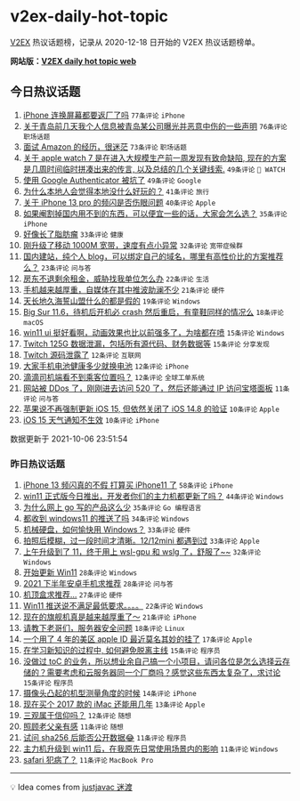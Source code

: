 # v2ex-daily-hot-topic

[V2EX](https://www.v2ex.com/) 热议话题榜，记录从 2020-12-18 日开始的 V2EX 热议话题榜单。

**网站版：[V2EX daily hot topic web](https://boojack.github.io/v2ex-daily-hot-topic-web/)**

## 今日热议话题

<!-- TODAY BEGIN -->

1. [iPhone 连换屏幕都要返厂了吗](https://www.v2ex.com/t/806087) `77条评论` `iPhone`
1. [关于青岛前几天我个人信息被青岛某公司曝光并恶意中伤的一些声明](https://www.v2ex.com/t/806072) `76条评论` `职场话题`
1. [面试 Amazon 的经历，很迷茫](https://www.v2ex.com/t/806050) `73条评论` `职场话题`
1. [关于 apple watch 7 是在进入大规模生产前一周发现有致命缺陷, 现在的方案是几周时间临时拼凑出来的传言, 以及总结的几个关键线索.](https://www.v2ex.com/t/806039) `49条评论` ` WATCH`
1. [使用 Google Authenticator 被坑了](https://www.v2ex.com/t/806112) `49条评论` `Google`
1. [为什么本地人会觉得本地没什么好玩的？](https://www.v2ex.com/t/806053) `41条评论` `旅行`
1. [关于 iPhone 13 pro 的频闪是否伤眼问题](https://www.v2ex.com/t/806067) `40条评论` `Apple`
1. [如果阉割掉国内用不到的东西，可以便宜一些的话，大家会怎么选？](https://www.v2ex.com/t/806052) `35条评论` `iPhone`
1. [好像长了脂肪瘤](https://www.v2ex.com/t/806038) `33条评论` `健康`
1. [刚升级了移动 1000M 宽带，速度有点小异常](https://www.v2ex.com/t/806095) `32条评论` `宽带症候群`
1. [国内建站，纯个人 blog，可以绑定自己的域名，哪里有高性价比的方案推荐么？](https://www.v2ex.com/t/806114) `23条评论` `问与答`
1. [房东不退剩余租金，威胁找我单位怎么办](https://www.v2ex.com/t/806124) `22条评论` `生活`
1. [手机越来越厚重，自媒体在其中推波助澜不少](https://www.v2ex.com/t/806058) `21条评论` `硬件`
1. [天长地久海誓山盟什么的都是假的](https://www.v2ex.com/t/806143) `19条评论` `Windows`
1. [Big Sur 11.6，待机后开机必 crash 然后重启，有童鞋同样的情况么](https://www.v2ex.com/t/806036) `18条评论` `macOS`
1. [win11 ui 挺好看啊，动画效果也比以前强多了，为啥都在喷](https://www.v2ex.com/t/806160) `15条评论` `Windows`
1. [Twitch 125G 数据泄漏，包括所有源代码、财务数据等](https://www.v2ex.com/t/806120) `15条评论` `分享发现`
1. [Twitch 源码泄露了](https://www.v2ex.com/t/806119) `12条评论` `互联网`
1. [大家手机电池健康多少就换电池](https://www.v2ex.com/t/806103) `12条评论` `iPhone`
1. [滴滴司机端看不到乘客位置吗？](https://www.v2ex.com/t/806064) `12条评论` `全球工单系统`
1. [网站被 DDos 了，刚刚进去访问 520 了，然后还能通过 IP 访问宝塔面板](https://www.v2ex.com/t/806065) `11条评论` `问与答`
1. [苹果说不再强制更新 iOS 15, 但依然关闭了 iOS 14.8 的验证](https://www.v2ex.com/t/806147) `10条评论` `Apple`
1. [iOS 15 天气通知不生效](https://www.v2ex.com/t/806129) `10条评论` `iPhone`

数据更新于 2021-10-06 23:51:54

<!-- TODAY END -->

### 昨日热议话题

<!-- YESTERDAY BEGIN -->

1. [iPhone 13 频闪真的不假 打算买 iPhone11 了](https://www.v2ex.com/t/805976) `58条评论` `iPhone`
1. [win11 正式版今日推出，开发者你们的主力机都更新了吗？](https://www.v2ex.com/t/805929) `44条评论` `Windows`
1. [为什么网上 go 写的产品这么少](https://www.v2ex.com/t/806003) `35条评论` `Go 编程语言`
1. [都收到 windows11 的推送了吗](https://www.v2ex.com/t/805915) `34条评论` `Windows`
1. [机械硬盘，如何愉快用 Windows？](https://www.v2ex.com/t/805963) `33条评论` `硬件`
1. [拍照后模糊，过一段时间才清晰。12/12mini 都遇到过](https://www.v2ex.com/t/805965) `33条评论` `Apple`
1. [上午升级到了 11，终于用上 wsl-gpu 和 wslg 了，舒服了~~](https://www.v2ex.com/t/805938) `32条评论` `Windows`
1. [开始更新 Win11](https://www.v2ex.com/t/805927) `28条评论` `Windows`
1. [2021 下半年安卓手机求推荐](https://www.v2ex.com/t/805951) `28条评论` `问与答`
1. [机顶盒求推荐...](https://www.v2ex.com/t/805916) `27条评论` `硬件`
1. [Win11 推送说不满足最低要求。。。。](https://www.v2ex.com/t/805975) `22条评论` `Windows`
1. [现在的旗舰机真是越来越厚重了～](https://www.v2ex.com/t/805935) `21条评论` `iPhone`
1. [请教下老哥们，服务器安全问题](https://www.v2ex.com/t/805940) `18条评论` `Linux`
1. [一个用了 4 年的美区 apple ID 最近莫名其妙的挂了](https://www.v2ex.com/t/805947) `17条评论` `Apple`
1. [在学习新知识的过程中, 如何避免脱离主线](https://www.v2ex.com/t/805953) `15条评论` `程序员`
1. [没做过 toC 的业务，所以想业余自己搞一个小项目，请问各位是怎么选择云存储的？需要考虑和云服务器同一个厂商吗？感觉这些东西太复杂了，求讨论](https://www.v2ex.com/t/805941) `15条评论` `程序员`
1. [摄像头凸起的机型测量角度的时候](https://www.v2ex.com/t/805945) `14条评论` `iPhone`
1. [现在买个 2017 款的 iMac 还能用几年](https://www.v2ex.com/t/805993) `13条评论` `Apple`
1. [三观属于信仰吗？](https://www.v2ex.com/t/805960) `12条评论` `随想`
1. [照顾老父亲有感](https://www.v2ex.com/t/806001) `11条评论` `随想`
1. [试问 sha256 后能否公开数据😂](https://www.v2ex.com/t/805989) `11条评论` `程序员`
1. [主力机升级到 win11 后，在我原先日常使用场景内的影响](https://www.v2ex.com/t/805984) `11条评论` `Windows`
1. [safari 犯病了？](https://www.v2ex.com/t/805981) `11条评论` `MacBook Pro`

<!-- YESTERDAY END -->

---

💡 Idea comes from [justjavac 迷渡](https://github.com/justjavac/)
